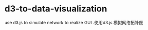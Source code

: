 d3-to-data-visualization
========================

use d3.js to simulate network to realize GUI .使用d3.js 模拟网络拓补图
